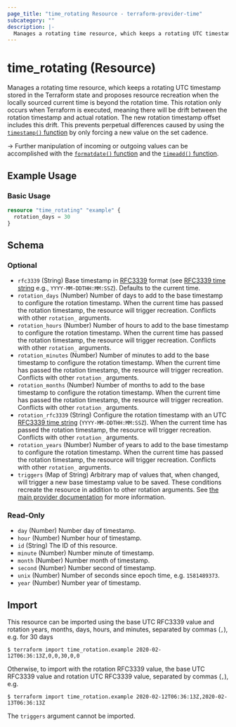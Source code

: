 ```yaml
---
page_title: "time_rotating Resource - terraform-provider-time"
subcategory: ""
description: |-
  Manages a rotating time resource, which keeps a rotating UTC timestamp stored in the Terraform state and proposes resource recreation when the locally sourced current time is beyond the rotation time. This rotation only occurs when Terraform is executed, meaning there will be drift between the rotation timestamp and actual rotation. The new rotation timestamp offset includes this drift. This prevents perpetual differences caused by using the timestamp() function https://www.terraform.io/docs/configuration/functions/timestamp.html by only forcing a new value on the set cadence.
---
```


# time_rotating (Resource)

Manages a rotating time resource, which keeps a rotating UTC timestamp stored in the Terraform state and proposes resource recreation when the locally sourced current time is beyond the rotation time. This rotation only occurs when Terraform is executed, meaning there will be drift between the rotation timestamp and actual rotation. The new rotation timestamp offset includes this drift. This prevents perpetual differences caused by using the [`timestamp()` function](https://www.terraform.io/docs/configuration/functions/timestamp.html) by only forcing a new value on the set cadence.

-> Further manipulation of incoming or outgoing values can be accomplished with the [`formatdate()` function](https://www.terraform.io/docs/configuration/functions/formatdate.html) and the [`timeadd()` function](https://www.terraform.io/docs/configuration/functions/timeadd.html).

## Example Usage

### Basic Usage

```terraform
resource "time_rotating" "example" {
  rotation_days = 30
}
```

<!-- schema generated by tfplugindocs -->
## Schema

### Optional

- `rfc3339` (String) Base timestamp in [RFC3339](https://datatracker.ietf.org/doc/html/rfc3339#section-5.8) format (see [RFC3339 time string](https://tools.ietf.org/html/rfc3339#section-5.8) e.g., `YYYY-MM-DDTHH:MM:SSZ`). Defaults to the current time.
- `rotation_days` (Number) Number of days to add to the base timestamp to configure the rotation timestamp. When the current time has passed the rotation timestamp, the resource will trigger recreation. Conflicts with other `rotation_` arguments.
- `rotation_hours` (Number) Number of hours to add to the base timestamp to configure the rotation timestamp. When the current time has passed the rotation timestamp, the resource will trigger recreation. Conflicts with other `rotation_` arguments.
- `rotation_minutes` (Number) Number of minutes to add to the base timestamp to configure the rotation timestamp. When the current time has passed the rotation timestamp, the resource will trigger recreation. Conflicts with other `rotation_` arguments.
- `rotation_months` (Number) Number of months to add to the base timestamp to configure the rotation timestamp. When the current time has passed the rotation timestamp, the resource will trigger recreation. Conflicts with other `rotation_` arguments.
- `rotation_rfc3339` (String) Configure the rotation timestamp with an UTC [RFC3339 time string](https://tools.ietf.org/html/rfc3339#section-5.8) (`YYYY-MM-DDTHH:MM:SSZ`). When the current time has passed the rotation timestamp, the resource will trigger recreation. Conflicts with other `rotation_` arguments.
- `rotation_years` (Number) Number of years to add to the base timestamp to configure the rotation timestamp. When the current time has passed the rotation timestamp, the resource will trigger recreation. Conflicts with other `rotation_` arguments.
- `triggers` (Map of String) Arbitrary map of values that, when changed, will trigger a new base timestamp value to be saved. These conditions recreate the resource in addition to other rotation arguments. See [the main provider documentation](../index.md) for more information.

### Read-Only

- `day` (Number) Number day of timestamp.
- `hour` (Number) Number hour of timestamp.
- `id` (String) The ID of this resource.
- `minute` (Number) Number minute of timestamp.
- `month` (Number) Number month of timestamp.
- `second` (Number) Number second of timestamp.
- `unix` (Number) Number of seconds since epoch time, e.g. `1581489373`.
- `year` (Number) Number year of timestamp.

## Import

This resource can be imported using the base UTC RFC3339 value and rotation years, months, days, hours, and minutes, separated by commas (`,`), e.g. for 30 days

```console
$ terraform import time_rotation.example 2020-02-12T06:36:13Z,0,0,30,0,0
```

Otherwise, to import with the rotation RFC3339 value, the base UTC RFC3339 value and rotation UTC RFC3339 value, separated by commas (`,`), e.g.

```console
$ terraform import time_rotation.example 2020-02-12T06:36:13Z,2020-02-13T06:36:13Z
```

The `triggers` argument cannot be imported.